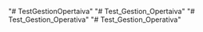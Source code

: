 "# TestGestionOpertaiva" 
"# Test_Gestion_Opertaiva" 
"# Test_Gestion_Operativa" 
"# Test_Gestion_Operativa" 
